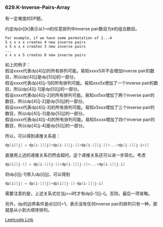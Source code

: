 ### 629.K-Inverse-Pairs-Array

有一定难度的DP题。

约定dp[n][k]表示从1~n的任意排列中inverse pair数目为k的组合数目。
```
For example, if we have some permutation of 1...4   
5 x x x x creates 4 new inverse pairs   
x 5 x x x creates 3 new inverse pairs   
...   
x x x x 5 creates 0 new inverse pairs   
```
如上的例子：    
假设xxxx代表dp[4][j]的所有排列可能。易知xxxx5并不会增加inverse pair的数目，所以dp[4][j]是dp[5][j]的一部分。   
假设xxxx代表dp[4][j-1]的所有排列可能。易知xxx5x增加了一个inverse pair的数目，所以dp[4][j-1]是dp[5][j]的一部分。   
假设xxxx代表dp[4][j-2]的所有排列可能。易知xx5xx增加了两个inverse pair的数目，所以dp[4][j-2]是dp[5][j]的一部分。   
假设xxxx代表dp[4][j-3]的所有排列可能。易知x5xxx增加了三个inverse pair的数目，所以dp[4][j-3]是dp[5][j]的一部分。   
假设xxxx代表dp[4][j-4]的所有排列可能。易知5xxxx增加了四个inverse pair的数目，所以dp[4][j-4]是dp[5][j]的一部分。   

所以，可以得到递推关系是：
```cpp
dp[i][j] = dp[i-1][j]+dp[i-1][j-1]+dp[i-1][j-2]+...+dp[i-1][j-i+1]
```
直接用上述的递推关系仍然会超时。这个递推关系还可以进一步简化。考虑
```cpp
dp[i][j-1] = dp[i-1][j-1]+dp[i-1][j-2]+...+dp[i-1][j-i]
```
将dp[i][j-1]带入dp[i][j]，可以得到
```cpp
dp[i][j] = dp[i-1][j]+dp[i][j-1]-dp[i-1][j-i]
```
需要注意的是，上述关系式仅当j>=i时才有dp[i-1][j-i]。否则，最后一项省略。

另外，dp的边界条件是d[i][0]=1，表示没有任何inverse pair的排列只有一种，那就是从小到大顺序排列。


[Leetcode Link](https://leetcode.com/problems/k-inverse-pairs-array)
